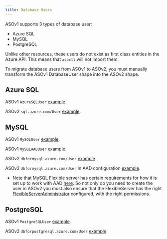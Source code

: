 ```yaml
---
title: Database Users
---
```


ASOv1 supports 3 types of database user:
- Azure SQL
- MySQL
- PostgreSQL

Unlike other resources, these users do not exist as first class entities in the Azure API. This means
that `asoctl` will not import them.

To migrate database users from ASOv1 to ASOv2, you must manually transform the ASOv1 DatabaseUser shape
into the ASOv2 shape.

## Azure SQL

ASOv1 `AzureSQLUser` [example](https://github.com/Azure/azure-service-operator/blob/asov1/config/samples/azure_v1alpha1_azuresqluser.yaml).

ASOv2 `sql.azure.com/User` [example](https://github.com/Azure/azure-service-operator/blob/main/v2/samples/sql/v1api/v1api/v1_user.yaml).

## MySQL

ASOv1 `MySQLUser` [example](https://github.com/Azure/azure-service-operator/blob/asov1/config/samples/azure_v1alpha2_mysqluser.yaml).

ASOv1 `MySQLAADUser` [example](https://github.com/Azure/azure-service-operator/blob/asov1/config/samples/azure_v1alpha2_mysqlaaduser.yaml).

ASOv2 `dbformysql.azure.com/User` [example](https://github.com/Azure/azure-service-operator/blob/main/v2/samples/dbformysql/v1api/v1_user.yaml).

ASOv2 `dbformysql.azure.com/User` in AAD configuration [example](https://github.com/Azure/azure-service-operator/blob/main/v2/samples/dbformysql/v1api/v1_user_aad.yaml).
- Note that MySQL Flexible server has certain requirements for how it is set up to work with AAD [here](https://github.com/Azure/azure-service-operator/blob/main/v2/samples/dbformysql/v1api/v1_user_aad.yaml#L3).
  So not only do you need to create the user in ASOv2 you must also ensure that the FlexibleServer has the right 
  [FlexibleServerAdministrator](https://github.com/Azure/azure-service-operator/blob/main/v2/samples/dbformysql/v1api20230630/v1api20230630_flexibleserversadministrator.yaml) configured, with the right permissions. 

## PostgreSQL

ASOv1 `PostgreSQLUser` [example](https://github.com/Azure/azure-service-operator/blob/asov1/config/samples/azure_v1alpha1_postgresqluser.yaml).

ASOv2 `dbforpostgresql.azure.com/User` [example](https://github.com/Azure/azure-service-operator/blob/main/v2/samples/dbforpostgresql/v1api/v1_user.yaml).